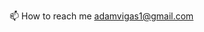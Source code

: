 📫 How to reach me adamvigas1@gmail.com

<!---
AdamVigas/AdamVigas is a ✨ special ✨ repository because its `README.md` (this file) appears on your GitHub profile.
You can click the Preview link to take a look at your changes.
--->
